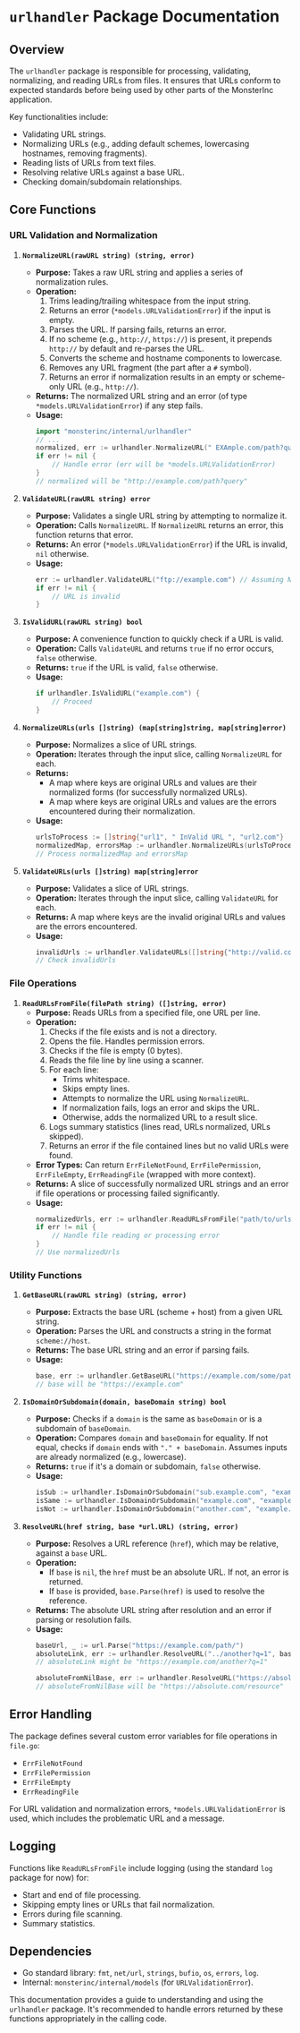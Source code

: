 # `urlhandler` Package Documentation

## Overview

The `urlhandler` package is responsible for processing, validating, normalizing, and reading URLs from files. It ensures that URLs conform to expected standards before being used by other parts of the MonsterInc application.

Key functionalities include:
- Validating URL strings.
- Normalizing URLs (e.g., adding default schemes, lowercasing hostnames, removing fragments).
- Reading lists of URLs from text files.
- Resolving relative URLs against a base URL.
- Checking domain/subdomain relationships.

## Core Functions

### URL Validation and Normalization

1.  **`NormalizeURL(rawURL string) (string, error)`**
    *   **Purpose:** Takes a raw URL string and applies a series of normalization rules.
    *   **Operation:**
        1.  Trims leading/trailing whitespace from the input string.
        2.  Returns an error (`*models.URLValidationError`) if the input is empty.
        3.  Parses the URL. If parsing fails, returns an error.
        4.  If no scheme (e.g., `http://`, `https://`) is present, it prepends `http://` by default and re-parses the URL.
        5.  Converts the scheme and hostname components to lowercase.
        6.  Removes any URL fragment (the part after a `#` symbol).
        7.  Returns an error if normalization results in an empty or scheme-only URL (e.g., `http://`).
    *   **Returns:** The normalized URL string and an error (of type `*models.URLValidationError`) if any step fails.
    *   **Usage:**
        ```go
        import "monsterinc/internal/urlhandler"
        // ...
        normalized, err := urlhandler.NormalizeURL(" EXAmple.com/path?query#fragment ")
        if err != nil {
            // Handle error (err will be *models.URLValidationError)
        }
        // normalized will be "http://example.com/path?query"
        ```

2.  **`ValidateURL(rawURL string) error`**
    *   **Purpose:** Validates a single URL string by attempting to normalize it.
    *   **Operation:** Calls `NormalizeURL`. If `NormalizeURL` returns an error, this function returns that error.
    *   **Returns:** An error (`*models.URLValidationError`) if the URL is invalid, `nil` otherwise.
    *   **Usage:**
        ```go
        err := urlhandler.ValidateURL("ftp://example.com") // Assuming NormalizeURL handles various schemes or this is valid by its rules
        if err != nil {
            // URL is invalid
        }
        ```

3.  **`IsValidURL(rawURL string) bool`**
    *   **Purpose:** A convenience function to quickly check if a URL is valid.
    *   **Operation:** Calls `ValidateURL` and returns `true` if no error occurs, `false` otherwise.
    *   **Returns:** `true` if the URL is valid, `false` otherwise.
    *   **Usage:**
        ```go
        if urlhandler.IsValidURL("example.com") {
            // Proceed
        }
        ```

4.  **`NormalizeURLs(urls []string) (map[string]string, map[string]error)`**
    *   **Purpose:** Normalizes a slice of URL strings.
    *   **Operation:** Iterates through the input slice, calling `NormalizeURL` for each.
    *   **Returns:**
        *   A map where keys are original URLs and values are their normalized forms (for successfully normalized URLs).
        *   A map where keys are original URLs and values are the errors encountered during their normalization.
    *   **Usage:**
        ```go
        urlsToProcess := []string{"url1", " InValid URL ", "url2.com"}
        normalizedMap, errorsMap := urlhandler.NormalizeURLs(urlsToProcess)
        // Process normalizedMap and errorsMap
        ```

5.  **`ValidateURLs(urls []string) map[string]error`**
    *   **Purpose:** Validates a slice of URL strings.
    *   **Operation:** Iterates through the input slice, calling `ValidateURL` for each.
    *   **Returns:** A map where keys are the invalid original URLs and values are the errors encountered.
    *   **Usage:**
        ```go
        invalidUrls := urlhandler.ValidateURLs([]string{"http://valid.com", "not a url"})
        // Check invalidUrls
        ```

### File Operations

1.  **`ReadURLsFromFile(filePath string) ([]string, error)`**
    *   **Purpose:** Reads URLs from a specified file, one URL per line.
    *   **Operation:**
        1.  Checks if the file exists and is not a directory.
        2.  Opens the file. Handles permission errors.
        3.  Checks if the file is empty (0 bytes).
        4.  Reads the file line by line using a scanner.
        5.  For each line:
            *   Trims whitespace.
            *   Skips empty lines.
            *   Attempts to normalize the URL using `NormalizeURL`.
            *   If normalization fails, logs an error and skips the URL.
            *   Otherwise, adds the normalized URL to a result slice.
        6.  Logs summary statistics (lines read, URLs normalized, URLs skipped).
        7.  Returns an error if the file contained lines but no valid URLs were found.
    *   **Error Types:** Can return `ErrFileNotFound`, `ErrFilePermission`, `ErrFileEmpty`, `ErrReadingFile` (wrapped with more context).
    *   **Returns:** A slice of successfully normalized URL strings and an error if file operations or processing failed significantly.
    *   **Usage:**
        ```go
        normalizedUrls, err := urlhandler.ReadURLsFromFile("path/to/urls.txt")
        if err != nil {
            // Handle file reading or processing error
        }
        // Use normalizedUrls
        ```

### Utility Functions

1.  **`GetBaseURL(rawURL string) (string, error)`**
    *   **Purpose:** Extracts the base URL (scheme + host) from a given URL string.
    *   **Operation:** Parses the URL and constructs a string in the format `scheme://host`.
    *   **Returns:** The base URL string and an error if parsing fails.
    *   **Usage:**
        ```go
        base, err := urlhandler.GetBaseURL("https://example.com/some/path?query=1")
        // base will be "https://example.com"
        ```

2.  **`IsDomainOrSubdomain(domain, baseDomain string) bool`**
    *   **Purpose:** Checks if a `domain` is the same as `baseDomain` or is a subdomain of `baseDomain`.
    *   **Operation:** Compares `domain` and `baseDomain` for equality. If not equal, checks if `domain` ends with `"." + baseDomain`. Assumes inputs are already normalized (e.g., lowercase).
    *   **Returns:** `true` if it's a domain or subdomain, `false` otherwise.
    *   **Usage:**
        ```go
        isSub := urlhandler.IsDomainOrSubdomain("sub.example.com", "example.com") // true
        isSame := urlhandler.IsDomainOrSubdomain("example.com", "example.com")   // true
        isNot := urlhandler.IsDomainOrSubdomain("another.com", "example.com") // false
        ```

3.  **`ResolveURL(href string, base *url.URL) (string, error)`**
    *   **Purpose:** Resolves a URL reference (`href`), which may be relative, against a `base` URL.
    *   **Operation:**
        *   If `base` is `nil`, the `href` must be an absolute URL. If not, an error is returned.
        *   If `base` is provided, `base.Parse(href)` is used to resolve the reference.
    *   **Returns:** The absolute URL string after resolution and an error if parsing or resolution fails.
    *   **Usage:**
        ```go
        baseUrl, _ := url.Parse("https://example.com/path/")
        absoluteLink, err := urlhandler.ResolveURL("../another?q=1", baseUrl)
        // absoluteLink might be "https://example.com/another?q=1"

        absoluteFromNilBase, err := urlhandler.ResolveURL("https://absolute.com/resource", nil)
        // absoluteFromNilBase will be "https://absolute.com/resource"
        ```

## Error Handling

The package defines several custom error variables for file operations in `file.go`:
- `ErrFileNotFound`
- `ErrFilePermission`
- `ErrFileEmpty`
- `ErrReadingFile`

For URL validation and normalization errors, `*models.URLValidationError` is used, which includes the problematic URL and a message.

## Logging

Functions like `ReadURLsFromFile` include logging (using the standard `log` package for now) for:
- Start and end of file processing.
- Skipping empty lines or URLs that fail normalization.
- Errors during file scanning.
- Summary statistics.

## Dependencies
- Go standard library: `fmt`, `net/url`, `strings`, `bufio`, `os`, `errors`, `log`.
- Internal: `monsterinc/internal/models` (for `URLValidationError`).

This documentation provides a guide to understanding and using the `urlhandler` package.
It's recommended to handle errors returned by these functions appropriately in the calling code. 